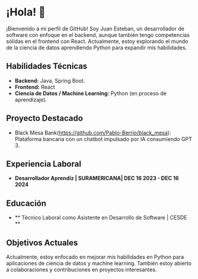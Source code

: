 # ¡Hola! 👋

¡Bienvenido a mi perfil de GitHub! Soy Juan Esteban, un desarrollador de software con enfoque en el backend, aunque también tengo competencias sólidas en el frontend con React. Actualmente, estoy explorando el mundo de la ciencia de datos aprendiendo Python para expandir mis habilidades.

## Habilidades Técnicas

- **Backend:** Java, Spring Boot.
- **Frontend:** React
- **Ciencia de Datos / Machine Learning:** Python (en proceso de aprendizaje).

## Proyecto Destacado

- Black Mesa Bank(https://github.com/Pablo-Berrio/black_mesa): Plataforma bancaria con un chatbot impulsado por IA consumiendo GPT 3.

## Experiencia Laboral

- **Desarrollador Aprendíz | SURAMERICANA| DEC 16 2023 - DEC 16 2024**

## Educación

- ** Técnico Laboral como Asistente en Desarrollo de Software | CESDE **

## Objetivos Actuales

Actualmente, estoy enfocado en mejorar mis habilidades en Python para aplicaciones de ciencia de datos y machine learning. También estoy abierto a colaboraciones y contribuciones en proyectos interesantes.
